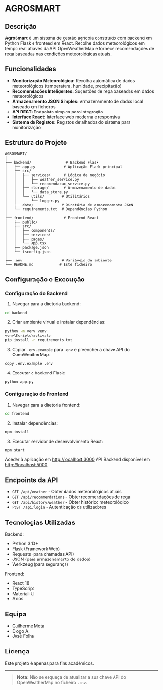 # AGROSMART 

## Descrição

**AgroSmart** é um sistema de gestão agrícola construído com backend em Python Flask e frontend em React. Recolhe dados meteorológicos em tempo real através da API OpenWeatherMap e fornece recomendações de rega baseadas nas condições meteorológicas atuais.

## Funcionalidades

- **Monitorização Meteorológica:** Recolha automática de dados meteorológicos (temperatura, humidade, precipitação)
- **Recomendações Inteligentes:** Sugestões de rega baseadas em dados meteorológicos
- **Armazenamento JSON Simples:** Armazenamento de dados local baseado em ficheiros
- **API REST:** Endpoints simples para integração
- **Interface React:** Interface web moderna e responsiva
- **Sistema de Registos:** Registos detalhados do sistema para monitorização

## Estrutura do Projeto

```
AGROSMART/
│
├── backend/                # Backend Flask
│   ├── app.py             # Aplicação Flask principal
│   ├── src/
│   │   ├── services/      # Lógica de negócio
│   │   │   ├── weather_service.py
│   │   │   └── recomendacao_service.py
│   │   ├── storage/       # Armazenamento de dados
│   │   │   └── data_store.py
│   │   └── utils/        # Utilitários
│   │       └── logger.py
│   ├── data/             # Diretório de armazenamento JSON
│   └── requirements.txt  # Dependências Python
│
├── frontend/              # Frontend React
│   ├── public/
│   ├── src/
│   │   ├── components/
│   │   ├── services/
│   │   ├── pages/
│   │   └── App.tsx
│   ├── package.json
│   └── tsconfig.json
│
├── .env                  # Variáveis de ambiente
└── README.md            # Este ficheiro
```

## Configuração e Execução

### Configuração do Backend

1. Navegar para a diretoria backend:
```sh
cd backend
```

2. Criar ambiente virtual e instalar dependências:
```sh
python -m venv venv
venv\Scripts\activate
pip install -r requirements.txt
```

3. Copiar `.env.example` para `.env` e preencher a chave API do OpenWeatherMap:
```sh
copy .env.example .env
```

4. Executar o backend Flask:
```sh
python app.py
```

### Configuração do Frontend

1. Navegar para a diretoria frontend:
```sh
cd frontend
```

2. Instalar dependências:
```sh
npm install
```

3. Executar servidor de desenvolvimento React:
```sh
npm start
```

Aceder à aplicação em [http://localhost:3000](http://localhost:3000)
API Backend disponível em [http://localhost:5000](http://localhost:5000)

## Endpoints da API

- `GET /api/weather` - Obter dados meteorológicos atuais
- `GET /api/recommendations` - Obter recomendações de rega
- `GET /api/history/weather` - Obter histórico meteorológico
- `POST /api/login` - Autenticação de utilizadores

## Tecnologias Utilizadas

Backend:
- Python 3.10+
- Flask (Framework Web)
- Requests (para chamadas API)
- JSON (para armazenamento de dados)
- Werkzeug (para segurança)

Frontend:
- React 18
- TypeScript
- Material-UI
- Axios

## Equipa

- Guilherme Mota
- Diogo A.
- José Folha

## Licença

Este projeto é apenas para fins académicos.

---

> **Nota:** Não se esqueça de atualizar a sua chave API do OpenWeatherMap no ficheiro `.env`.